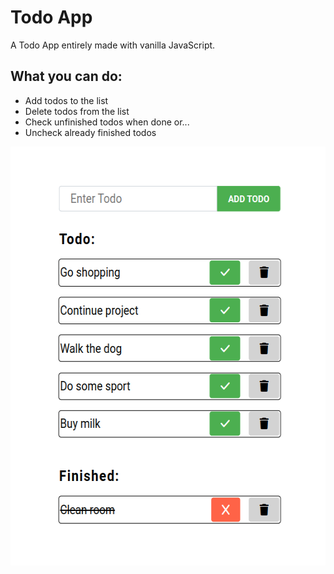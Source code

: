 # Todo App

A Todo App entirely made with vanilla JavaScript.

## What you can do:

- Add todos to the list
- Delete todos from the list
- Check unfinished todos when done or...
- Uncheck already finished todos

<img src="src/todo.png" width="570" height="670">
